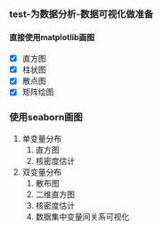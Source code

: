 ### test-为数据分析-数据可视化做准备
#### 直接使用matplotlib画图
  - [x] 直方图
  - [x] 柱状图
  - [x] 散点图
  - [x] 矩阵绘图

### 使用seaborn画图
1. 单变量分布
    1. 直方图
    2. 核密度估计
2. 双变量分布
    1. 散布图
    2. 二维直方图
    3. 核密度估计
    4. 数据集中变量间关系可视化

